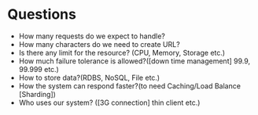 # Questions

+  How many requests do we expect to handle?
+  How many characters do we need to create URL?
+  Is there any limit for the resource? (CPU, Memory, Storage etc.)
+  How much failure tolerance is allowed?([down time management] 99.9, 99.999 etc.)
+  How to store data?(RDBS, NoSQL, File etc.)
+  How the system can respond faster?(to need Caching/Load Balance [Sharding])
+  Who uses our system? ([3G connection] thin client etc.)
